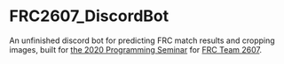 # FRC2607_DiscordBot

An unfinished discord bot for predicting FRC match results and cropping images, built for [the 2020 Programming Seminar](https://vultr.johnwesthoff.com/doku.php?id=seminars:westhoff:programming) for [FRC Team 2607](https://robovikings.com/).
